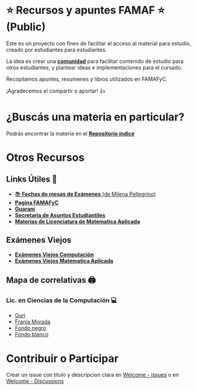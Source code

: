 # :star: Recursos y apuntes FAMAF :star: (Public)

Este es un proyecto con fines de facilitar el acceso al material para estudio, creado por estudiantes para estudiantes.

La idea es crear una [**comunidad**](https://github.com/orgs/FAMAF-resources/discussions) para facilitar contenido de estudio para otros estudiantes, y plantear ideas e implementaciones para el cursado.

Recopilamos apuntes, resumenes y libros utilizados en FAMAFyC.

¡Agradecemos el compartir o aportar! :+1:

# ¿Buscás una materia en particular?

Podrás encontrar la materia en el [**Repositorio índice**](https://github.com/FAMAF-resources/Welcome)

# Otros Recursos

## Links Útiles 📑

- [📚 **Fechas de mesas de Exámenes** (de Milena Pellegrino)](https://milenapellegrino.github.io/feexa/)
- [**Pagina FAMAFyC**](https://www.famaf.unc.edu.ar/)
- [**Guarani**](https://autogestion.guarani.unc.edu.ar/)
- [**Secretaria de Asuntos Estudiantiles**](https://www.unc.edu.ar/)
- [**Materias de Licenciatura de Matematica Aplicada**](https://github.com/FAMAF-resources/LMA_Materias-FAMAF)

## Exámenes Viejos

- [**Exámenes Viejos Computación**](https://github.com/ExamenesViejos-FaMAF-Computacion)
- [**Exámenes Viejos Matematica Aplicada**](https://github.com/FAMAF-resources/LMA_ExamenesViejos-FAMAF)

## Mapa de correlativas :printer:

### Lic. en Ciencias de la Computación :computer:

- [Guri](https://github.com/FAMAF-resources/Welcome/blob/main/images/Correlativas%20-%20Guri%20Scan.jpg)
- [Franja Morada](https://github.com/FAMAF-resources/Welcome/blob/main/images/Correlativas%20-%20Morada%20Scan.jpg)
- [Fondo negro](https://github.com/FAMAF-resources/Welcome/blob/main/images/Correlativas%20de%20Famaf.png)
- [Fondo blanco](https://github.com/FAMAF-resources/Welcome/blob/main/images/Correlativas%20-%20Graph%20Light.png) 


# Contribuir o Participar

Crear un issue con titulo y descripcion clara en [Welcome - issues](https://github.com/FAMAF-resources/Welcome/issues) o en [Welcome - Discussions](https://github.com/orgs/FAMAF-resources/discussions)
